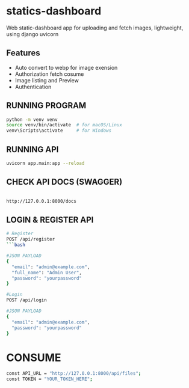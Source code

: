 # statics-dashboard

Web static-dashboard app for uploading and fetch images, lightweight, using django uvicorn

## Features
- Auto convert to webp for image exension
- Authorization fetch cosume
- Image listing and Preview
- Authentication

## RUNNING PROGRAM

```bash
python -m venv venv
source venv/bin/activate  # for macOS/Linux
venv\Scripts\activate     # for Windows
```

## RUNNING API

```bash
uvicorn app.main:app --reload
```

## CHECK API DOCS (SWAGGER)

```bash

http://127.0.0.1:8000/docs

```

## LOGIN & REGISTER API
```bash
# Register
POST /api/register
```bash

#JSON PAYLOAD
{
  "email": "admin@example.com",
  "full_name": "Admin User",
  "password": "yourpassword"
}
```

```bash
#Login
POST /api/login

#JSON PAYLOAD
{
  "email": "admin@example.com",
  "password": "yourpassword"
}
```

# CONSUME
```bash
const API_URL = "http://127.0.0.1:8000/api/files";
const TOKEN = "YOUR_TOKEN_HERE";
```
